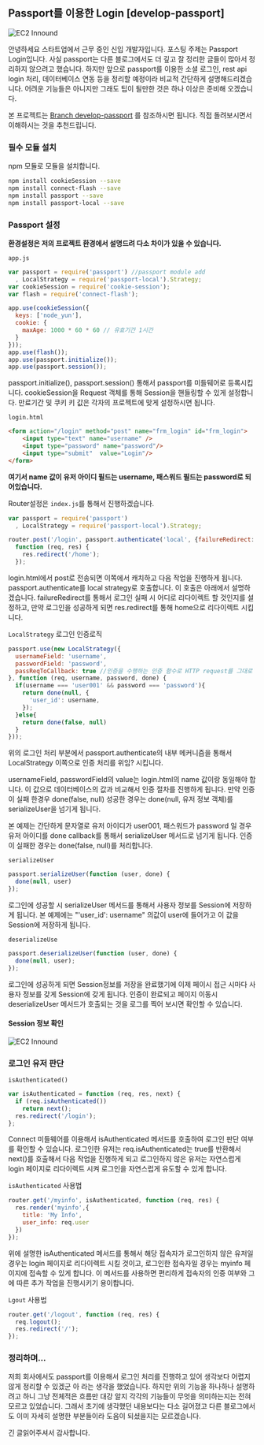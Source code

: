 ## Passport를 이용한 Login [develop-passport]

![EC2 Innound](https://i.imgur.com/MlUddzo.png)

안녕하세요 스타트업에서 근무 중인 신입 개발자입니다. 포스팅 주제는 Passport Login입니다. 사실 passport는 다른 블로그에서도 더 깊고 잘 정리한 글들이 많아서 정리하지 않으려고 했습니다. 하지만 앞으로 passport를 이용한 소셜 로그인, rest api login 처리, 데이터베이스 연동 등을 정리할 예정이라 비교적 간단하게 설명해드리겠습니다. 어려운 기능들은 아니지만 그래도 팁이 될만한 것은 하나 이상은 준비해 오겠습니다.

본 프로젝트는 [Branch develop-passport](https://github.com/cheese10yun/node-yun) 를 참조하시면 됩니다. 직접 돌려보시면서 이해하시는 것을 추천드립니다.


### 필수 모듈 설치
npm 모듈로 모듈을 설치합니다.

```bash
npm install cookieSession --save
npm install connect-flash --save
npm install passport --save
npm install passport-local --save
```


### Passport 설정

**환경설정은 저의 프로젝트 환경에서 설명드려 다소 차이가 있을 수 있습니다.**

`app.js`

```javascript
var passport = require('passport') //passport module add
  , LocalStrategy = require('passport-local').Strategy;
var cookieSession = require('cookie-session');
var flash = require('connect-flash');

app.use(cookieSession({
  keys: ['node_yun'],
  cookie: {
    maxAge: 1000 * 60 * 60 // 유효기간 1시간
  }
}));
app.use(flash());
app.use(passport.initialize());
app.use(passport.session());
```

passport.initialize(), passport.session() 통해서 passport를 미들뒈어로 등록시킵니다. cookieSession을 Request 객체를 통해 Session을 핸들링할 수 있게 설정합니다. 만료기간 및 쿠키 키 값은 각자의 프로젝트에 맞게 설정하시면 됩니다.

`login.html`

```html
<form action="/login" method="post" name="frm_login" id="frm_login">
    <input type="text" name="username" />
    <input type="password" name="password"/>
    <input type="submit"  value="Login"/>
</form>
```

**여기서 name 값이 유저 아이디 필드는 username, 패스워드 필드는 password로 되어있습니다.**

Router설정은 `index.js`를 통해서 진행하겠습니다.

```javascript
var passport = require('passport')
  , LocalStrategy = require('passport-local').Strategy;

router.post('/login', passport.authenticate('local', {failureRedirect: '/login', failureFlash: true}), // 인증 실패 시 401 리턴, {} -> 인증 스트레티지
  function (req, res) {
    res.redirect('/home');
  });
```


login.html에서 post로 전송되면 이쪽에서 캐치하고 다음 작업을 진행하게 됩니다. passport.authenticate를 local strategy로 호출합니다.  이 호출은 아래에서 설명하겠습니다. failureRedirect를 통해서 로그인 실패 시 어디로 리다이렉트 할 것인지를 설정하고, 만약 로그인을 성공하게 되면 res.redirect를 통해 home으로 리다이렉트 시킵니다.



`LocalStrategy` 로그인 인증로직

```javascript
passport.use(new LocalStrategy({
  usernameField: 'username',
  passwordField: 'password',
  passReqToCallback: true //인증을 수행하는 인증 함수로 HTTP request를 그대로  전달할지 여부를 결정한다
}, function (req, username, password, done) {
  if(username === 'user001' && password === 'password'){
    return done(null, {
      'user_id': username,
    });
  }else{
    return done(false, null)
  }
}));
```

위의 로그인 처리 부분에서 passport.authenticate의 내부 메커니즘을 통해서 LocalStrategy 이쪽으로 인증 처리를 위임? 시킵니다.

usernameField, passwordField의 value는 login.html의 name 값이랑 동일해야 합니다. 이 값으로 데이터베이스의 값과 비교해서 인증 절차를 진행하게 됩니다. 만약 인증이 실패 한경우 done(false, null) 성공한 경우는  done(null, 유저 정보 객체)를 serializeUser을 넘기게 됩니다.

본 예제는 간단하게 문자열로 유저 아이디가 user001, 패스워드가 password 일 경우  유저 아이디를 done callback를 통해서 serializeUser 메서드로 넘기게 됩니다. 인증이 실패한 경우는 done(false, null)를 처리합니다.

`serializeUser`

```javascript
passport.serializeUser(function (user, done) {
  done(null, user)
});
```

로그인에 성공할 시 serializeUser 메서드를 통해서 사용자 정보를 Session에 저장하게 됩니다. 본 예제에는 "'user_id': username" 의값이 user에 들어가고 이 값을  Session에 저장하게 됩니다.

`deserializeUse`


```javascript
passport.deserializeUser(function (user, done) {
  done(null, user);
});
```

로그인에 성공하게 되면 Session정보를 저장을 완료했기에 이제 페이시 접근 시마다 사용자 정보를 갖게 Session에 갖게 됩니다. 인증이 완료되고 페이지 이동시 deserializeUser 메서드가 호출되는 것을 로그를 찍어 보시면 확인할 수 있습니다.

#### Session 정보 확인

![EC2 Innound](https://i.imgur.com/titCnYZ.png)


### 로그인 유저 판단

`isAuthenticated()`

```javascript
var isAuthenticated = function (req, res, next) {
  if (req.isAuthenticated())
    return next();
  res.redirect('/login');
};
```


Connect 미들웨어를 이용해서 isAuthenticated 메서드를 호출하여 로그인 판단 여부를 확인할 수 있습니다. 로그인한 유저는 req.isAuthenticated는 true를 반환해서 next()를 호출해서 다음 작업을 진행하게 되고 로그인하지 않은 유저는 자연스럽게 login 페이지로 리다이렉트 시켜 로그인을 자연스럽게 유도할 수 있게 합니다.

`isAuthenticated` 사용법

```javascript
router.get('/myinfo', isAuthenticated, function (req, res) {
  res.render('myinfo',{
    title: 'My Info',
    user_info: req.user
  })
});
```

위에 설명한 isAuthenticated 메서드를 통해서 해당 접속자가 로그인하지 않은 유저일 경우는 login 페이지로 리다이렉트 시킬 것이고, 로그인한 접속자일 경우는 myinfo 페이지에 접속할 수 있게 합니다. 이 메서드를 사용하면 편리하게 접속자의 인증 여부와 그에 따른 추가 작업을 진행시키기 용이합니다.

`Lgout` 사용법

```javascript
router.get('/logout', function (req, res) {
  req.logout();
  res.redirect('/');
});
```

### 정리하며...

저희 회사에서도 passport를 이용해서 로그인 처리를 진행하고 있어 생각보다 어렵지 않게 정리할 수 있겠군 아 라는 생각을 했었습니다. 하지만 위의 기능을 하나하나 설명하려고 하니 그냥 전체적은 흐름만 대강 알지 각각의 기능들이 무엇을 의미하는지는 전혀 모르고 있었습니다. 그래서 초기에 생각했던 내용보다는 다소 길어졌고 다른 블로그에서도 이미 자세히 설명한 부분들이라 도음이 되셨을지는 모르겠습니다.

긴 글읽어주셔서 감사합니다.